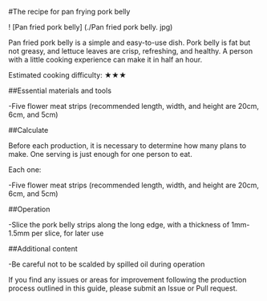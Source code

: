 #The recipe for pan frying pork belly

! [Pan fried pork belly] (./Pan fried pork belly. jpg)

Pan fried pork belly is a simple and easy-to-use dish. Pork belly is fat but not greasy, and lettuce leaves are crisp, refreshing, and healthy. A person with a little cooking experience can make it in half an hour.

Estimated cooking difficulty: ★★★

##Essential materials and tools

-Five flower meat strips (recommended length, width, and height are 20cm, 6cm, and 5cm)

##Calculate

Before each production, it is necessary to determine how many plans to make. One serving is just enough for one person to eat.

Each one:

-Five flower meat strips (recommended length, width, and height are 20cm, 6cm, and 5cm)

##Operation

-Slice the pork belly strips along the long edge, with a thickness of 1mm-1.5mm per slice, for later use

##Additional content

-Be careful not to be scalded by spilled oil during operation

If you find any issues or areas for improvement following the production process outlined in this guide, please submit an Issue or Pull request.